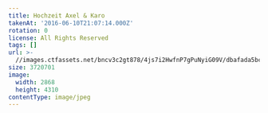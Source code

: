 ```yaml
---
title: Hochzeit Axel & Karo
takenAt: '2016-06-10T21:07:14.000Z'
rotation: 0
license: All Rights Reserved
tags: []
url: >-
  //images.ctfassets.net/bncv3c2gt878/4js7i2HwfnP7gPuNyiG09V/dbafada5bc340c345b1abf4655dfaa21/hochzeit-axel--karo_28100127551_o
size: 3720701
image:
  width: 2868
  height: 4310
contentType: image/jpeg
---
```


